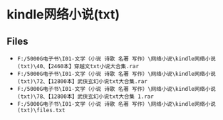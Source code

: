 # kindle网络小说(txt)

## Files

- `F:/5000G电子书\I01-文学（小说 诗歌 名著 写作）\网络小说\kindle网络小说(txt)\40、【2460本】穿越文txt小说大合集.rar`
- `F:/5000G电子书\I01-文学（小说 诗歌 名著 写作）\网络小说\kindle网络小说(txt)\72、【12800本】武侠玄幻小说txt大合集.rar`
- `F:/5000G电子书\I01-文学（小说 诗歌 名著 写作）\网络小说\kindle网络小说(txt)\78、【12800本】武侠玄幻小说txt大合集 1.rar`
- `F:/5000G电子书\I01-文学（小说 诗歌 名著 写作）\网络小说\kindle网络小说(txt)\files.txt`
